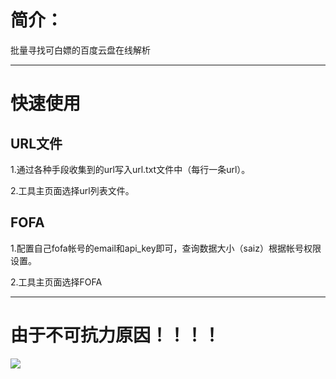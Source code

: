 # 简介：

批量寻找可白嫖的百度云盘在线解析

------

# 快速使用

## URL文件

1.通过各种手段收集到的url写入url.txt文件中（每行一条url）。

2.工具主页面选择url列表文件。

## FOFA

1.配置自己fofa帐号的email和api_key即可，查询数据大小（saiz）根据帐号权限设置。

2.工具主页面选择FOFA

------

# 						**由于不可抗力原因！！！！**

![](https://img.doutuwang.com/b64da6adly1gxj75hwfc1g207s07t0we.gif)
